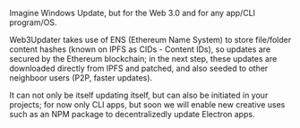 Imagine Windows Update, but for the Web 3.0 and for any app/CLI program/OS.

Web3Updater takes use of ENS (Ethereum Name System) to store file/folder content hashes (known on IPFS as CIDs - Content IDs), so updates are secured by the Ethereum blockchain; in the next step, these updates are downloaded directly from IPFS and patched, and also seeded to other neighboor users (P2P, faster updates).

It can not only be itself updating itself, but can also be initiated in your projects; for now only CLI apps, but soon we will enable new creative uses such as an NPM package to decentralizedly update Electron apps.
